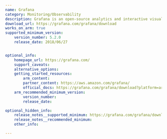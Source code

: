 ```yaml
---
name: Grafana
category: Monitoring/Observability
description: Grafana is an open-source analytics and interactive visualization web application. It allows users to ingest data from various sources, query this data, and display it on customizable charts for easy analysis.
download_url: https://grafana.com/grafana/download
works_on_arm: true
supported_minimum_version:
    version_number: 5.2.0
    release_date: 2018/06/27


optional_info:
    homepage_url: https://grafana.com/
    support_caveats:
    alternative_options:
    getting_started_resources:
        arm_content: 
        partner_content: https://aws.amazon.com/grafana/
        official_docs: https://grafana.com/grafana/download?platform=arm
    arm_recommended_minimum_version:
        version_number: 
        release_date:

optional_hidden_info:
    release_notes__supported_minimum: https://grafana.com/grafana/download/5.2.0?platform=arm
    release_notes__recommended_minimum: 
    other_info: 

---
```


